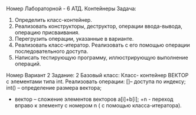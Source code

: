 Номер Лабораторной - 6
АТД. Контейнеры
Задача:
1.	Определить класс-контейнер.
2.	Реализовать конструкторы, деструктор, операции ввода-вывода, операцию присваивания.
3.	Перегрузить операции, указанные в варианте.
4.	Реализовать класс-итератор. Реализовать с его помощью операции последовательного доступа.
5.	Написать тестирующую программу, иллюстрирующую выполнение операций.



Номер Вариант 2
Задание: 2
Базовый класс:
Класс- контейнер ВЕКТОР с элементами типа int. Реализовать операции:
[]– доступа по индексу;
int() – определение размера вектора;
+ вектор – сложение элементов векторов a[i]+b[i];
+n - переход вправо к элементу c номером n ( с помощью класса-итератора).
